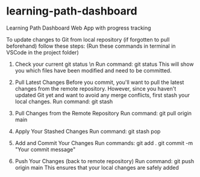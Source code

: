 # learning-path-dashboard
Learning Path Dashboard Web App with progress tracking

To update changes to Git from local repository (if forgotten to pull beforehand) follow these steps:
(Run these commands in terminal in VSCode in the project folder)
1. Check your current git status \n
   Run command: git status
   This will show you which files have been modified and need to be committed.

2. Pull Latest Changes
   Before you commit, you'll want to pull the latest changes from the remote repository. However, since you haven't updated Git yet and want to avoid any merge conflicts, first stash your local changes.
   Run command: git stash
   
3. Pull Changes from the Remote Repository
   Run command: git pull origin main

4. Apply Your Stashed Changes
   Run command: git stash pop
   
5. Add and Commit Your Changes
   Run commands:
   git add .
   git commit -m "Your commit message"

6. Push Your Changes (back to remote repository)
   Run command: git push origin main
   This ensures that your local changes are safely added

